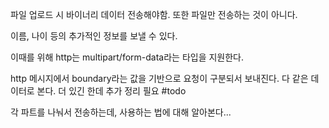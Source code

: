 
파일 업로드 시 바이너리 데이터 전송해야함.
또한 파일만 전송하는 것이 아니다.

이름, 나이 등의 추가적인 정보를 보낼 수 있다.

이때를 위해 http는 multipart/form-data라는 타입을 지원한다.

http 메시지에서 boundary라는 값을 기반으로 요청이 구분되서 보내진다.
다 같은 데이터로 본다.
더 있긴 한데 추가 정리 필요
#todo 

각 파트를 나눠서 전송하는데, 사용하는 법에 대해 알아본다...